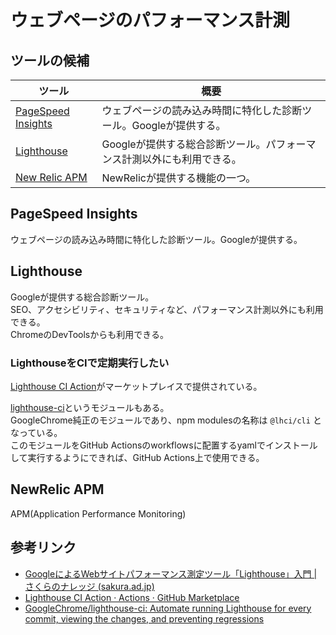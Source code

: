 # ウェブページのパフォーマンス計測

## ツールの候補

| ツール | 概要 |
| --- | --- |
| [PageSpeed Insights](https://pagespeed.web.dev/) | ウェブページの読み込み時間に特化した診断ツール。Googleが提供する。 |
| [Lighthouse](https://chromewebstore.google.com/detail/lighthouse/blipmdconlkpinefehnmjammfjpmpbjk) | Googleが提供する総合診断ツール。パフォーマンス計測以外にも利用できる。 |
| [New Relic APM](https://docs.newrelic.com/jp/docs/apm/new-relic-apm/getting-started/introduction-apm/) | NewRelicが提供する機能の一つ。 |

## PageSpeed Insights

ウェブページの読み込み時間に特化した診断ツール。Googleが提供する。

## Lighthouse

Googleが提供する総合診断ツール。  
SEO、アクセシビリティ、セキュリティなど、パフォーマンス計測以外にも利用できる。  
ChromeのDevToolsからも利用できる。

### LighthouseをCIで定期実行したい

[Lighthouse CI Action](https://github.com/marketplace/actions/lighthouse-ci-action)がマーケットプレイスで提供されている。  

[lighthouse-ci](https://github.com/GoogleChrome/lighthouse-ci)というモジュールもある。  
GoogleChrome純正のモジュールであり、npm modulesの名称は `@lhci/cli` となっている。  
このモジュールをGitHub Actionsのworkflowsに配置するyamlでインストールして実行するようにできれば、GitHub Actions上で使用できる。

## NewRelic APM

APM(Application Performance Monitoring)

## 参考リンク

- [GoogleによるWebサイトパフォーマンス測定ツール「Lighthouse」入門 | さくらのナレッジ (sakura.ad.jp)](https://knowledge.sakura.ad.jp/21477/)
- [Lighthouse CI Action · Actions · GitHub Marketplace](https://github.com/marketplace/actions/lighthouse-ci-action)
- [GoogleChrome/lighthouse-ci: Automate running Lighthouse for every commit, viewing the changes, and preventing regressions](https://github.com/GoogleChrome/lighthouse-ci)
